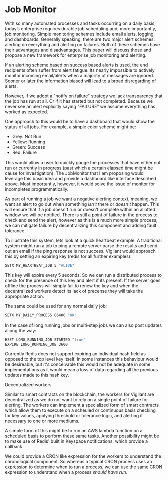 
# Job Monitor


With so many automated processes and tasks occurring on a daily basis, today’s enterprise requires durable job scheduling and, more importantly, job monitoring. Simple monitoring schemes include email alerts, logging, and dashboards. Generally speaking, there are two major alert schemes: alerting on everything and alerting on failures. Both of these schemes have their advantages and disadvantages. This paper will discuss those and propose a new framework for enterprise job monitoring and alerting.

If an alerting scheme based on success based alerts is used, the end recipients often suffer from alert fatigue. Its nearly impossible to actively monitor incoming email/alerts when a majority of messages are ignored. Sooner or later the information biased will lead to a broad disregarding of alerts.

However, if we adopt a "notify on failure" strategy we lack transparency that the job has run at all. Or if it has started but not completed. Because we never see an alert explicitly saying "FAILURE" we assume everything has worked as expected.

One approach to this would be to have a dashboard that would show the status of all jobs. For example, a simple color scheme might be:
* Grey: Not Run
* Yellow: Running
* Green: Success
* Red: Failure

This would allow a user to quickly gauge the processes that have either not run or currently in progress (past which a certain elapsed time might be cause for investigation). The JobMonitor that I am proposing would leverage this basic idea and provide a dashboard like interface described above. Most importantly, however, it would solve the issue of monitor for incompletes programmatically.

As part of running a job we want a negative alerting context, meaning, we want an alert to go out when something *isn't* there or *doesn't* happen. This will ensure that if a job doesn't run or doesn't complete within an allotted window we will be notified. There is still a point of failure in the process to check and send the alert, however as this is a much more simple process, we can mitigate failure by decentralizing this component and adding fault tolerance.

To illustrate this system, lets look at a quick heartbeat example. A traditional system might run a job to ping a remote server parse the results and send out an email if the ping response is not success. Vigilant would approach this by setting an expiring key (redis for all further examples):

```bash
SETX MY_HEARTBEAT_JOB 5 "ALIVE"
```

This key will expire every 5 seconds. So we can run a distributed process to check for the presence of this key and alert if its present. If the server goes offline the process will simply fail to renew the key and when the decentralized workers detect its lack of precense they will take the appropriate action.

The same could be used for any normal daily job:

```bash
SETX MY_DAILY_PROCESS 86400 "OK"
```

In the case of long running jobs or multi-step jobs we can also post updates aliong the way:

```bash
HSET LONG_RUNNING_JOB STARTED "true"
EXPIRE LONG_RUNNING_JOB 3600
```

Currently Redis does not support expiring an individual hash field as opposed to the top level key itself. In some instances this behaviour would be desireable, but it's conceivable this would not be adequate in some implementations as it would mean a loss of data regarding all the previous updates made to this hash key.

Decentralized workers

Similar to smart contracts on the blockchain, the workers for Vigilant are decentralized as we do not want to rely on a single point of failure for alerting. The workers can implement a specialized form of smart contracts which allow them to execute on a scheuled or continuous basis checking for key values, applying threshold or tolerance logic, and alerting if necessary to one or more mediums.

A simple form of this might be to run an AWS lambda function on a scheduled basis to perform these same tasks. Another possibility might be to make use of Redis' built in Keyspace notifications, which provide a callback

We could provide a CRON like expression for the workers to understand the chronological component. So whereas a typical CRON process uses an expression to determine when to run a process, we can use the same CRON expression to understand when a process *should have run*.
